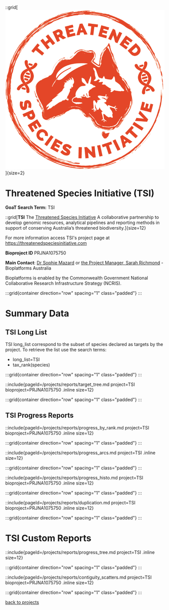 ::grid[![GoaT](/static/images/TSI_logo.png)]{size=2}

# Threatened Species Initiative (TSI)

**GoaT Search Term:** TSI

::grid[**TSI** The [Threatened Species Initiative](https://bioplatforms.com/projects/threatened-species/) A collaborative partnership to develop genomic resources, analytical pipelines and reporting methods in support of conserving Australia’s threatened biodiversity.]{size=12}

For more information access TSI's project page at https://threatenedspeciesinitiative.com

**Bioproject ID** PRJNA1075750

**Main Contact**: [Dr Sophie Mazard](smazard@bioplatforms.com) or [the Project Manager, Sarah Richmond](srichmond@bioplatforms.com) - Bioplatforms Australia

Bioplatforms is enabled by the Commonwealth Government National Collaborative Research Infrastructure Strategy (NCRIS).

:::grid{container direction="row" spacing="1" class="padded"}
:::

# Summary Data

## TSI Long List

TSI long_list correspond to the subset of species declared as targets by the project. To retrieve the list use the search terms:

- long_list=TSI
- tax_rank(species)

:::grid{container direction="row" spacing="1" class="padded"}
:::

::include{pageId=/projects/reports/target_tree.md project=TSI bioproject=PRJNA1075750 .inline size=12}

:::grid{container direction="row" spacing="1" class="padded"}
:::

## TSI Progress Reports

::include{pageId=/projects/reports/progress_by_rank.md project=TSI bioproject=PRJNA1075750 .inline size=12}

:::grid{container direction="row" spacing="1" class="padded"}
:::

::include{pageId=/projects/reports/progress_arcs.md project=TSI .inline size=12}

:::grid{container direction="row" spacing="1" class="padded"}
:::

::include{pageId=/projects/reports/progress_histo.md project=TSI bioproject=PRJNA1075750 .inline size=12}

:::grid{container direction="row" spacing="1" class="padded"}
:::

::include{pageId=/projects/reports/duplication.md project=TSI bioproject=PRJNA1075750 .inline size=12}

:::grid{container direction="row" spacing="1" class="padded"}
:::

# TSI Custom Reports

::include{pageId=/projects/reports/progress_tree.md project=TSI .inline size=12}

:::grid{container direction="row" spacing="1" class="padded"}
:::

::include{pageId=/projects/reports/contiguity_scatters.md project=TSI bioproject=PRJNA1075750 .inline size=12}

:::grid{container direction="row" spacing="1" class="padded"}
:::

[back to projects](/projects)
